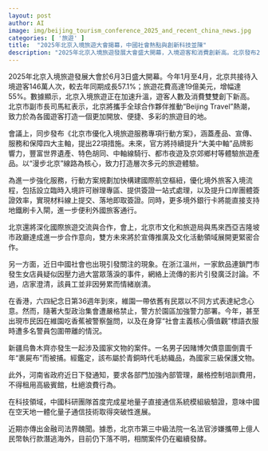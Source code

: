 ```yaml
---
layout: post
author: AI
image: img/beijing_tourism_conference_2025_and_recent_china_news.jpg
categories: [ '旅遊' ]
title:  "2025年北京入境旅遊大會揭幕，中國社會熱點與創新科技並陳"
description: "2025年北京入境旅遊發展大會盛大開幕，入境遊客和消費創新高。北京發布22項措施優化旅遊服務，加強國際合作。社會方面，溫州女店員落淚事件、香港六四紀念日警力部署、新疆男子倒賣文物遭捕、河南嚴控公費培訓支出等議題引發討論。同時，中國量子通信技術取得新突破，北京法院法官攜巨款潛逃事件發酵。"
---
```

2025年北京入境旅遊發展大會於6月3日盛大開幕。今年1月至4月，北京共接待入境遊客146萬人次，較去年同期成長57.1%；旅遊花費高達19億美元，增幅達55%。數據顯示，北京入境旅遊正在加速升溫，遊客人數及消費雙雙創下新高。北京市副市長司馬紅表示，北京將攜手全球合作夥伴推動“Beijing Travel”熱潮，致力於為各國遊客打造一個更加開放、便捷、多彩的旅遊目的地。

會議上，同步發布《北京市優化入境旅遊服務專項行動方案》，涵蓋產品、宣傳、服務和保障四大主軸，提出22項措施。未來，官方將持續提升“大美中軸”品牌影響力，豐富世界遺產、特色胡同、中軸線騎行、都市夜遊及京郊鄉村等體驗旅遊產品。以“漫步北京”線路為核心，致力打造層次多元的旅遊體驗。

為進一步強化服務，行動方案規劃加快構建國際航空樞紐，優化境外旅客入境流程，包括設立臨時入境許可辦理專區、提供簽證一站式處理，以及提升口岸團體簽證效率，實現材料線上提交、落地即取簽證。同時，更多境外銀行卡將能直接支持地鐵刷卡入閘，進一步便利外國旅客通行。

北京還將深化國際旅遊交流與合作，會上，北京市文化和旅遊局與馬來西亞吉隆坡市政廳達成進一步合作意向，雙方未來將於宣傳推廣及文化活動領域展開更緊密合作。

另一方面，近日中國社會也出現引發關注的現象。在浙江溫州，一家飲品連鎖門市發生女店員疑似因壓力過大當眾落淚的事件，網絡上流傳的影片引發廣泛討論。不過，店家澄清，該員工並非因勞累而情緒崩潰。

在香港，六四紀念日第36週年到來，維園一帶依舊有民眾以不同方式表達紀念心意。然而，隨著大型政治集會遭嚴格禁止，警方於園區加強警力部署。今年，甚至出現市民因在維園吃香蕉被警察盤問，以及在身穿“社會主義核心價值觀”標語衣服時遭多名警員包圍帶離的情況。

新疆烏魯木齊亦發生一起涉及國家文物的案件。一名男子因賭博欠債意圖倒賣千年“裹屍布”而被捕。經鑑定，該布屬於青銅時代毛紡織品，為國家三級保護文物。

此外，河南省政府近日下發通知，要求各部門加強內部管理，嚴格控制培訓費用，不得租用高級賓館，杜絕浪費行為。

在科技領域，中國科研團隊首度完成星地量子直接通信系統模組級驗證，意味中國在空天地一體化量子通信技術取得突破性進展。

近期亦傳出金融司法界醜聞。據悉，北京市第三中級法院一名法官涉嫌攜帶上億人民幣執行款潛逃海外，目前仍下落不明，相關案件仍在繼續發酵。